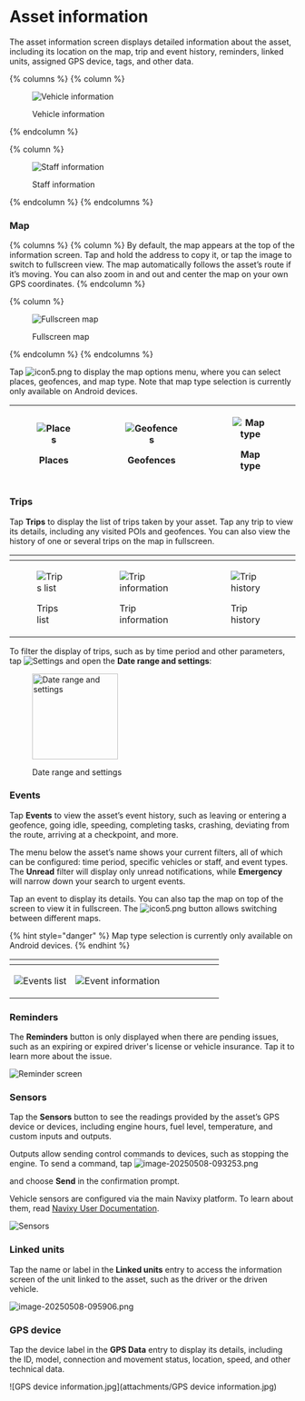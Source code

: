 # Asset information

The asset information screen displays detailed information about the asset, including its location on the map, trip and event history, reminders, linked units, assigned GPS device, tags, and other data.

{% columns %}
{% column %}
<figure><img src="attachments/1.png" alt="Vehicle information"><figcaption><p>Vehicle information</p></figcaption></figure>


{% endcolumn %}

{% column %}
<figure><img src="attachments/2.png" alt="Staff information"><figcaption><p>Staff information</p></figcaption></figure>


{% endcolumn %}
{% endcolumns %}

### Map

{% columns %}
{% column %}
By default, the map appears at the top of the information screen. Tap and hold the address to copy it, or tap the image to switch to fullscreen view. The map automatically follows the asset’s route if it’s moving. You can also zoom in and out and center the map on your own GPS coordinates.
{% endcolumn %}

{% column %}
<figure><img src="../../../.gitbook/assets/Untitled (5).jpg" alt="Fullscreen map"><figcaption><p>Fullscreen map</p></figcaption></figure>
{% endcolumn %}
{% endcolumns %}

Tap <img src="attachments/72b55e8f-c207-46df-bb7b-df4900c1db13" alt="icon5.png" data-size="line"> to display the map options menu, where you can select places, geofences, and map type. Note that map type selection is currently only available on Android devices.

| <div><figure><img src="../../../.gitbook/assets/Untitled (6).jpg" alt="Places"><figcaption><p>Places</p></figcaption></figure></div> | <div><figure><img src="../../../.gitbook/assets/Untitled (7).jpg" alt="Geofences"><figcaption><p>Geofences</p></figcaption></figure></div> | <div><figure><img src="../../../.gitbook/assets/Untitled (8).jpg" alt="Map type"><figcaption><p>Map type</p></figcaption></figure></div> |
| ------------------------------------------------------------------------------------------------------------------------------------ | ------------------------------------------------------------------------------------------------------------------------------------------ | ---------------------------------------------------------------------------------------------------------------------------------------- |

### Trips

Tap **Trips** to display the list of trips taken by your asset. Tap any trip to view its details, including any visited POIs and geofences. You can also view the history of one or several trips on the map in fullscreen.

<table data-header-hidden><thead><tr><th valign="top"></th><th></th><th valign="top"></th></tr></thead><tbody><tr><td valign="top"><div><figure><img src="../../../.gitbook/assets/Untitled (9).jpg" alt="Trips list"><figcaption><p>Trips list</p></figcaption></figure></div></td><td><div><figure><img src="../../../.gitbook/assets/Untitled (10).jpg" alt="Trip information"><figcaption><p>Trip information</p></figcaption></figure></div></td><td valign="top"><div><figure><img src="../../../.gitbook/assets/Untitled (11).jpg" alt="Trip history"><figcaption><p>Trip history</p></figcaption></figure></div></td></tr></tbody></table>

To filter the display of trips, such as by time period and other parameters, tap <img src="attachments/image-20250328-095604.png" alt="Settings" data-size="line"> and open the **Date range and settings**:

<figure><img src="attachments/image-20250328-095700.png" alt="Date range and settings" width="151"><figcaption><p>Date range and settings</p></figcaption></figure>

### Events

Tap **Events** to view the asset’s event history, such as leaving or entering a geofence, going idle, speeding, completing tasks, crashing, deviating from the route, arriving at a checkpoint, and more.

The menu below the asset’s name shows your current filters, all of which can be configured: time period, specific vehicles or staff, and event types. The **Unread** filter will display only unread notifications, while **Emergency** will narrow down your search to urgent events.

Tap an event to display its details. You can also tap the map on top of the screen to view it in fullscreen. The <img src="attachments/72b55e8f-c207-46df-bb7b-df4900c1db13" alt="icon5.png" data-size="line"> button allows switching between different maps.

{% hint style="danger" %}
Map type selection is currently only available on Android devices.
{% endhint %}



<table data-header-hidden><thead><tr><th valign="top"></th><th valign="top"></th><th valign="top"></th></tr></thead><tbody><tr><td valign="top"><p></p><p><img src="attachments/image-20250328-102603.png" alt="Events list"></p></td><td valign="top"><p></p><p><img src="attachments/Screenshot_20250528_104114-20250528-090654.png" alt="Event information"></p></td><td valign="top"><div><figure><img src="../../../.gitbook/assets/Untitled (12).jpg" alt=""><figcaption></figcaption></figure></div><p></p></td></tr></tbody></table>

### Reminders

The **Reminders** button is only displayed when there are pending issues, such as an expiring or expired driver's license or vehicle insurance. Tap it to learn more about the issue.

![Reminder screen](attachments/Reminders.jpg)

### Sensors

Tap the **Sensors** button to see the readings provided by the asset’s GPS device or devices, including engine hours, fuel level, temperature, and custom inputs and outputs.

Outputs allow sending control commands to devices, such as stopping the engine. To send a command, tap ![image-20250508-093253.png](attachments/image-20250508-093253.png)

and choose **Send** in the confirmation prompt.

Vehicle sensors are configured via the main Navixy platform. To learn about them, read [Navixy User Documentation](../../devices-and-settings/vehicle-sensors/).

![Sensors](attachments/Screenshot_20250508_103025-20250508-091921.png)

### Linked units

Tap the name or label in the **Linked units** entry to access the information screen of the unit linked to the asset, such as the driver or the driven vehicle.

![image-20250508-095906.png](attachments/image-20250508-095906.png)

### GPS device

Tap the device label in the **GPS Data** entry to display its details, including the ID, model, connection and movement status, location, speed, and other technical data.

!\[GPS device information.jpg]\(attachments/GPS device information.jpg)
